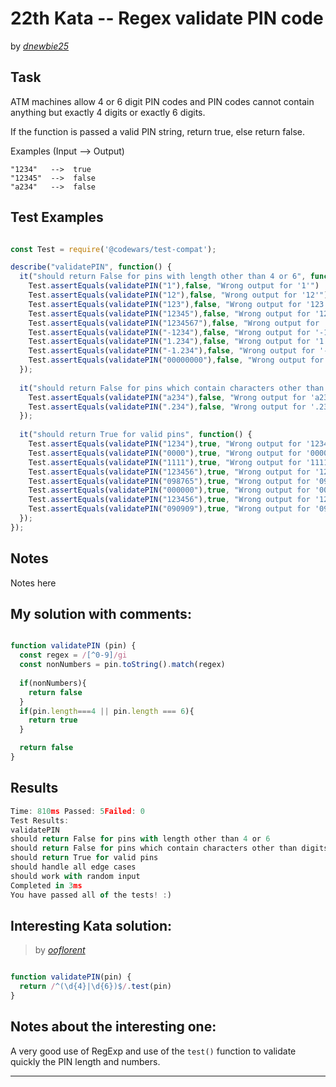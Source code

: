 # 22th Kata -- Regex validate PIN code





by *[dnewbie25](https://www.codewars.com/users/dnewbie25)*


## Task

ATM machines allow 4 or 6 digit PIN codes and PIN codes cannot contain anything but exactly 4 digits or exactly 6 digits.

If the function is passed a valid PIN string, return true, else return false.

Examples (Input --> Output)

```
"1234"   -->  true
"12345"  -->  false
"a234"   -->  false

```


## Test Examples

```js

const Test = require('@codewars/test-compat');

describe("validatePIN", function() {
  it("should return False for pins with length other than 4 or 6", function() {
    Test.assertEquals(validatePIN("1"),false, "Wrong output for '1'")
    Test.assertEquals(validatePIN("12"),false, "Wrong output for '12'")
    Test.assertEquals(validatePIN("123"),false, "Wrong output for '123'")
    Test.assertEquals(validatePIN("12345"),false, "Wrong output for '12345'")
    Test.assertEquals(validatePIN("1234567"),false, "Wrong output for '1234567'")
    Test.assertEquals(validatePIN("-1234"),false, "Wrong output for '-1234'")
    Test.assertEquals(validatePIN("1.234"),false, "Wrong output for '1.234'")
    Test.assertEquals(validatePIN("-1.234"),false, "Wrong output for '-1.234'")
    Test.assertEquals(validatePIN("00000000"),false, "Wrong output for '00000000'")
  });
  
  it("should return False for pins which contain characters other than digits", function() {
    Test.assertEquals(validatePIN("a234"),false, "Wrong output for 'a234'")
    Test.assertEquals(validatePIN(".234"),false, "Wrong output for '.234'")
  });
  
  it("should return True for valid pins", function() {
    Test.assertEquals(validatePIN("1234"),true, "Wrong output for '1234'");
    Test.assertEquals(validatePIN("0000"),true, "Wrong output for '0000'");
    Test.assertEquals(validatePIN("1111"),true, "Wrong output for '1111'");
    Test.assertEquals(validatePIN("123456"),true, "Wrong output for '123456'");
    Test.assertEquals(validatePIN("098765"),true, "Wrong output for '098765'");
    Test.assertEquals(validatePIN("000000"),true, "Wrong output for '000000'");
    Test.assertEquals(validatePIN("123456"),true, "Wrong output for '123456'");
    Test.assertEquals(validatePIN("090909"),true, "Wrong output for '090909'");
  });
});


```


## Notes

Notes here

## My solution with comments:

```js

function validatePIN (pin) {
  const regex = /[^0-9]/gi
  const nonNumbers = pin.toString().match(regex)
  
  if(nonNumbers){
    return false
  }
  if(pin.length===4 || pin.length === 6){
    return true
  }

  return false
}

```


## Results

```js
Time: 810ms Passed: 5Failed: 0
Test Results:
validatePIN
should return False for pins with length other than 4 or 6
should return False for pins which contain characters other than digits
should return True for valid pins
should handle all edge cases
should work with random input
Completed in 3ms
You have passed all of the tests! :)

```

## Interesting Kata solution:
> by *[ooflorent](https://www.codewars.com/kata/reviews/55f8abdcb692958d4800000f/groups/55f926f7b4235d86de00012d)*

```js

function validatePIN(pin) {
  return /^(\d{4}|\d{6})$/.test(pin)
}

```

## Notes about the interesting one:

A very good use of RegExp and use of the `test()` function to validate quickly the PIN length and numbers.

---